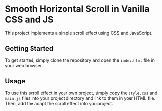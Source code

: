 # Smooth Horizontal Scroll in Vanilla CSS and JS

This project implements a simple scroll effect using CSS and JavaScript. 

## Getting Started

To get started, simply clone the repository and open the `index.html` file in your web browser. 

## Usage

To use this scroll effect in your own project, simply copy the `style.css` and `main.js` files into your project directory and link to them in your HTML file. Then, add the adapt the scroll effect into you project.
